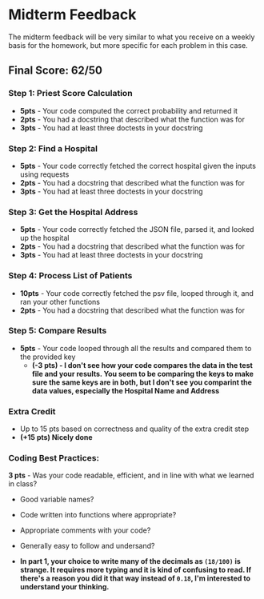 # Midterm Feedback
The midterm feedback will be very similar to what you receive on a weekly basis for the homework, but more specific for each problem in this case.

## Final Score: 62/50


### Step 1: Priest Score Calculation
* **5pts** - Your code computed the correct probability and returned it
* **2pts** - You had a docstring that described what the function was for
* **3pts** - You had at least three doctests in your docstring

### Step 2: Find a Hospital
* **5pts** - Your code correctly fetched the correct hospital given the inputs using requests
* **2pts** - You had a docstring that described what the function was for
* **3pts** - You had at least three doctests in your docstring

### Step 3: Get the Hospital Address
* **5pts** - Your code correctly fetched the JSON file, parsed it, and looked up the hospital
* **2pts** - You had a docstring that described what the function was for
* **3pts** - You had at least three doctests in your docstring

### Step 4: Process List of Patients
* **10pts** - Your code correctly fetched the psv file, looped through it, and ran your other functions
* **2pts** - You had a docstring that described what the function was for

### Step 5: Compare Results
* **5pts** - Your code looped through all the results and compared them to the provided key
  * **(-3 pts) - I don't see how your code compares the data in the test file and your results.  You seem to be comparing the keys to make sure the same keys are in both, but I don't see you comparint the data values, especially the Hospital Name and Address**

### Extra Credit
* Up to 15 pts based on correctness and quality of the extra credit step
* **(+15 pts) Nicely done**

### Coding Best Practices:
**3 pts** - Was your code readable, efficient, and in line with what we learned in class?
* Good variable names?
* Code written into functions where appropriate?
* Appropriate comments with your code?
* Generally easy to follow and undersand?

* **In part 1, your choice to write many of the decimals as `(18/100)` is strange. It requires more typing and it is kind of confusing to read.  If there's a reason you did it that way instead of `0.18`, I'm interested to understand your thinking.**
